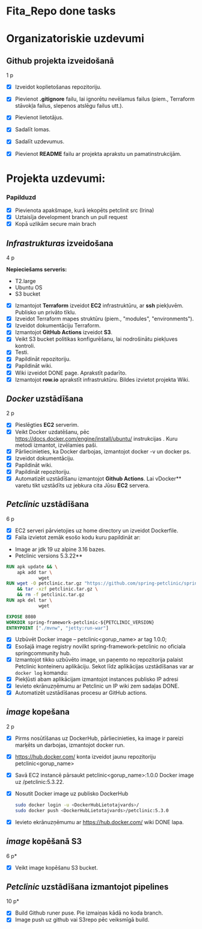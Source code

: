 # Fita_Repo done tasks
# Organizatoriskie uzdevumi
## Github projekta izveidošanā
1 p 

- [x] Izveidot koplietošanas repozitoriju. 
- [x] Pievienot **.gitignore** failu, lai ignorētu nevēlamus failus (piem., Terraform stāvokļa failus, slepenos atslēgu failus utt.).
- [x] Pievienot lietotājus. 
- [x] Sadalīt lomas.
- [x] Sadalīt uzdevumus.
- [x] Pievienot **README** failu ar projekta aprakstu un pamatinstrukcijām.


# Projekta uzdevumi:
### Papilduzd
- [x] Pievienota apakšmape, kurā iekopēts petclinit src (Irina)
- [x] Uztaisīja development branch un pull request
- [x] Kopā uzlikām secure main brach

## _Infrastrukturas_ izveidošana
4 p 

**Nepieciešams serveris:**
- T2.large
- Ubuntu OS
- S3 bucket

- [x] Izmantojot **Terraform** izveidot **EC2** infrastruktūru, ar **ssh** piekļuvēm. Publisko un privāto tīklu.
- [x] Izveidot Terraform mapes struktūru (piem., "modules", "environments").
- [x] Izveidot dokumentāciju Terraform.
- [x] Izmantojot **GitHub Actions**  izveidot **S3**. 
- [x] Veikt S3 bucket politikas konfigurēšanu, lai nodrošinātu piekļuves kontroli.
- [x] Testi.
- [x] Papildināt repozitoriju.
- [x] Papildināt wiki. 
- [x] Wiki izveidot DONE page. Aprakstīt padarīto.
- [x] Izmantojot **row.io** aprakstīt infrastruktūru. Bildes izvietot projekta Wiki. 

## _Docker_ uzstādīšana
2 p

- [x] Pieslēgties **EC2** serverim.
- [x] Veikt  Docker uzdatēšanu, pēc  https://docs.docker.com/engine/install/ubuntu/ instrukcijas . Kuru metodi izmantot, izvēlamies paši. 
- [x] Pārliecinieties, ka Docker darbojas, izmantojot docker -v un docker ps.
- [x] Izveidot dokumentāciju.
- [x] Papildināt wiki.
- [x] Papildināt repozitoriju.
- [x] Automatizēt uzstādīšanu izmantojot **Github Actions**. Lai vDocker** varetu tikt uzstādīts uz jebkura cita Jūsu **EC2** servera. 

## _Petclinic_ uzstādīšana
6 p 

- [x] EC2 serveri pārvietojies uz home directory un izveidot Dockerfile.
- [x] Faila izvietot zemāk esošo kodu kuru papildināt ar:
- Image ar jdk 19 uz alpine 3.16 bazes.
-  Petclinic versions 5.3.22**


  ```Dockerfile
  RUN apk update && \
      apk add tar \
              wget
  RUN wget -O petclinic.tar.gz "https://github.com/spring-petclinic/spring-framework-petclinic/archive/refs/tags/v${PETCLINIC_VERSION}.tar.gz" -q \
      && tar -xzf petclinic.tar.gz \
      && rm -f petclinic.tar.gz
  RUN apk del tar \
              wget

  EXPOSE 8080
  WORKDIR spring-framework-petclinic-${PETCLINIC_VERSION}
  ENTRYPOINT ["./mvnw", "jetty:run-war"]
  ```
- [x] Uzbūvēt Docker image – petclinic<gorup_name> ar tag 1.0.0;
- [x] Esošajā image registry novilkt spring-framework-petclinic no oficiala springcommunity hub.
- [x] Izmantojot tikko uzbūvēto image, un paņemto no repozitorija palaist Petclinic konteineru aplikāciju. 
Sekot līdz aplikācijas uzstādīšanas var ar `docker log` komandu:
- [x] Piekļūsti abam aplikācijam izmantojot instances publisko IP adresi 
- [x] Ievieto ekrānuzņēmumu ar Petclinic un IP wiki zem sadaļas DONE.
-	[x] Automatizēt uzstādīšanas procesu ar GitHub actions.

## _image_ kopešana
2 p

- [x] Pirms nosūtīšanas uz DockerHub, pārliecinieties, ka image ir pareizi marķēts un darbojas, izmantojot docker run.
- [x] https://hub.docker.com/ konta izveidot jaunu repozitoriju petclinic<gorup_name>  
- [x] Savā EC2 instancē pārsaukt petclinic<gorup_name>:1.0.0 Docker image uz <groupname>/petclinic:5.3.22.
- [x] Nosutit Docker image uz publisko DockerHub
  ```sh
  sudo docker login -u <DockerHubLietotajvards>/
  sudo docker push <DockerHubLietotajvards>/petclinic:5.3.0
  ```
- [x] Ievieto ekrānuzņēmumu ar https://hub.docker.com/ wiki DONE lapa.


## _image_ kopēšanā S3
6 p* 
- [x] Veikt image kopēšanu S3 bucket.   


## _Petclinic_ uzstādīšana izmantojot pipelines
10 p* 
- [x] Build Github runer puse. Pie izmaiņas kādā no koda branch.
- [x] Image push uz github vai S3repo pēc veiksmīgā build.
